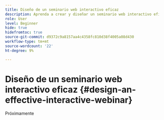 ```yaml
---
title: Diseño de un seminario web interactivo eficaz
description: Aprenda a crear y diseñar un seminario web interactivo eficaz
role: User
level: Beginner
hide: true
hidefromtoc: true
source-git-commit: d9372c9a8157aa4c4358fc810d38f4005a08d430
workflow-type: tm+mt
source-wordcount: '22'
ht-degree: 9%

---
```


# Diseño de un seminario web interactivo eficaz {#design-an-effective-interactive-webinar}

Próximamente
